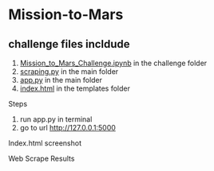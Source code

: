 # Mission-to-Mars

## challenge files incldude 
1. [Mission_to_Mars_Challenge.ipynb](https://github.com/asanchez116/Mission-to-Mars/blob/master/Challenge/Mission_to_Mars_Challenge.ipynb) in the challenge folder 
2. [scraping.py](https://github.com/asanchez116/Mission-to-Mars/blob/master/scraping.py) in the main folder 
3. [app.py](https://github.com/asanchez116/Mission-to-Mars/blob/master/app.py) in the main folder 
4. [index.html](https://github.com/asanchez116/Mission-to-Mars/blob/master/templates/index.html) in the templates folder

Steps 
1. run app.py in terminal
2. go to url http://127.0.0.1:5000

Index.html screenshot 

Web Scrape Results